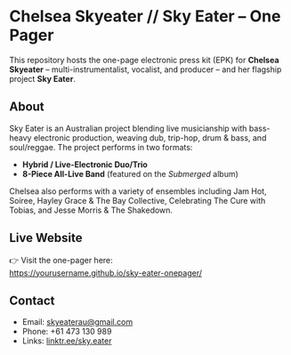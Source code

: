 # Chelsea Skyeater // Sky Eater – One Pager

This repository hosts the one-page electronic press kit (EPK) for **Chelsea Skyeater** – multi-instrumentalist, vocalist, and producer – and her flagship project **Sky Eater**.

## About
Sky Eater is an Australian project blending live musicianship with bass-heavy electronic production, weaving dub, trip-hop, drum & bass, and soul/reggae. The project performs in two formats:
- **Hybrid / Live-Electronic Duo/Trio**
- **8-Piece All-Live Band** (featured on the *Submerged* album)

Chelsea also performs with a variety of ensembles including Jam Hot, Soiree, Hayley Grace & The Bay Collective, Celebrating The Cure with Tobias, and Jesse Morris & The Shakedown.

## Live Website
👉 Visit the one-pager here:  
https://yourusername.github.io/sky-eater-onepager/

## Contact
- Email: skyeaterau@gmail.com  
- Phone: +61 473 130 989  
- Links: [linktr.ee/sky.eater](https://linktr.ee/sky.eater)
